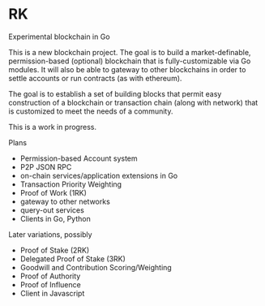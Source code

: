 # RK
Experimental blockchain in Go

This is a new blockchain project.  The goal is to build a market-definable, 
permission-based (optional) blockchain that is fully-customizable via Go modules.
It will also be able to gateway to other blockchains in order to settle accounts or
run contracts (as with ethereum).

The goal is to establish a set of building blocks that permit easy construction of
a blockchain or transaction chain (along with network) that is customized to meet the
needs of a community.

This is a work in progress.

Plans

+ Permission-based Account system
+ P2P JSON RPC
+ on-chain services/application extensions in Go
+ Transaction Priority Weighting
+ Proof of Work (1RK)
+ gateway to other networks
+ query-out services
+ Clients in Go, Python

Later variations, possibly

+ Proof of Stake (2RK)
+ Delegated Proof of Stake (3RK)
+ Goodwill and Contribution Scoring/Weighting
+ Proof of Authority
+ Proof of Influence
+ Client in Javascript


